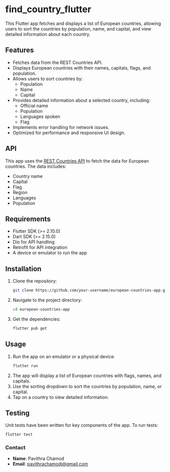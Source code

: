 # find_country_flutter

This Flutter app fetches and displays a list of European countries, allowing users to sort the countries by population, name, and capital, and view detailed information about each country.

## Features

- Fetches data from the REST Countries API.
- Displays European countries with their names, capitals, flags, and population.
- Allows users to sort countries by:
    - Population
    - Name
    - Capital
- Provides detailed information about a selected country, including:
    - Official name
    - Population
    - Languages spoken
    - Flag
- Implements error handling for network issues.
- Optimized for performance and responsive UI design.

## API

This app uses the [REST Countries API](https://restcountries.com/v3.1/region/europe?fields=name,capital,flags,region,languages,population) to fetch the data for European countries. The data includes:
- Country name
- Capital
- Flag
- Region
- Languages
- Population

## Requirements

- Flutter SDK (>= 2.10.0)
- Dart SDK (>= 2.15.0)
- Dio for API handling
- Retrofit for API integration
- A device or emulator to run the app

## Installation

1. Clone the repository:
    ```bash
    git clone https://github.com/your-username/european-countries-app.git
    ```
2. Navigate to the project directory:
    ```bash
    cd european-countries-app
    ```
3. Get the dependencies:
    ```bash
    flutter pub get
    ```

## Usage

1. Run the app on an emulator or a physical device:
    ```bash
    flutter run
    ```
2. The app will display a list of European countries with flags, names, and capitals.
3. Use the sorting dropdown to sort the countries by population, name, or capital.
4. Tap on a country to view detailed information.

## Testing

Unit tests have been written for key components of the app. To run tests:

```bash
flutter test
```

### Contact

- **Name**: Pavithra Chamod
- **Email**: pavithrachamodj@gmail.com